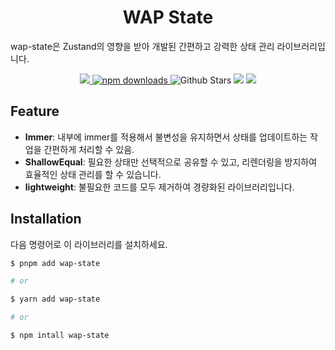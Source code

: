 <h1 align="center">WAP State</h1>

wap-state은 Zustand의 영향을 받아 개발된 간편하고 강력한 상태 관리 라이브러리입니다.

<p align="center">
  <a href="https://github.com/pknu-wap/wap-state/blob/main/LICENSE">
    <img src="https://badgen.net/github/license/pknu-wap/wap-state">
  </a>
  <a href="https://www.npmjs.com/package/wap-state">
    <img src="https://img.shields.io/npm/dm/wap-state.svg?style=flat-round" alt="npm downloads">
  </a>
  <img alt="Github Stars" src="https://badgen.net/github/stars/pknu-wap/wap-state" />
  <img src="https://badgen.net/github/release/pknu-wap/wap-state"/>
  <img src="https://badgen.net/packagephobia/publish/wap-state"/>
</p>

## Feature

- **Immer**: 내부에 immer를 적용해서 불변성을 유지하면서 상태를 업데이트하는 작업을 간편하게 처리할 수 있음.
- **ShallowEqual**: 필요한 상태만 선택적으로 공유할 수 있고, 리렌더링을 방지하여 효율적인 상태 관리를 할 수 있습니다.
- **lightweight**: 불필요한 코드를 모두 제거하여 경량화된 라이브러리입니다.

## Installation

다음 명령어로 이 라이브러리를 설치하세요.

```sh
$ pnpm add wap-state

# or

$ yarn add wap-state

# or

$ npm intall wap-state
```
